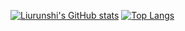 [![Liurunshi's GitHub stats](https://github-readme-stats.vercel.app/api?username=liurunshi&theme=radical)](https://github.com/anuraghazra/github-readme-stats)
[![Top Langs](https://github-readme-stats.vercel.app/api/top-langs/?username=liurunshi&theme=radical&layout=compact)](https://github.com/anuraghazra/github-readme-stats)
